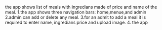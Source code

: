 
the app shows list of meals with ingredians made of price and name of the meal. 
1.the app shows three navigation bars: home,menue,and admin
2.admin can add or delete any meal.
 3.for an admit to add a meal it is required to enter name, ingredians price and upload image.
 4. the app 